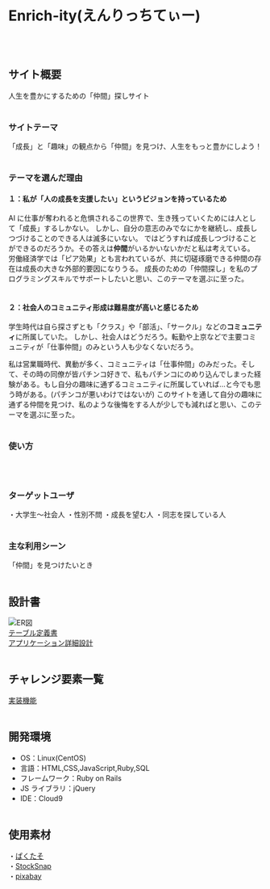 # Enrich-ity(えんりっちてぃー)
<br>
<br>

## サイト概要

人生を豊かにするための「仲間」探しサイト
<br>
<br>

### サイトテーマ

「成長」と「趣味」の観点から「仲間」を見つけ、人生をもっと豊かにしよう！
<br>
<br>

### テーマを選んだ理由

#### １：私が「人の成長を支援したい」というビジョンを持っているため

AI に仕事が奪われると危惧されるこの世界で、生き残っていくためには人として「成長」するしかない。
しかし、自分の意志のみでなにかを継続し、成長しつづけることのできる人は滅多にいない。
ではどうすれば成長しつづけることができるのだろうか。その答えは**仲間**がいるかいないかだと私は考えている。
労働経済学では「ピア効果」とも言われているが、共に切磋琢磨できる仲間の存在は成長の大きな外部的要因になりうる。
成長のための「仲間探し」を私のプログラミングスキルでサポートしたいと思い、このテーマを選ぶに至った。
<br>
<br>

#### ２：社会人のコミュニティ形成は難易度が高いと感じるため

学生時代は自ら探さずとも「クラス」や「部活」、「サークル」などの**コミュニティ**に所属していた。
しかし、社会人はどうだろう。転勤や上京などで主要コミュニティが「仕事仲間」のみという人も少なくないだろう。

私は営業職時代、異動が多く、コミュニティは「仕事仲間」のみだった。そして、その時の同僚が皆パチンコ好きで、私もパチンコにのめり込んでしまった経験がある。もし自分の趣味に通ずるコミュニティに所属していれば...と今でも思う時がある。(パチンコが悪いわけではないが)
このサイトを通して自分の趣味に通ずる仲間を見つけ、私のような後悔をする人が少しでも減ればと思い、このテーマを選ぶに至った。
<br>
<br>

### 使い方

<!-- アプリケーション完成後に記述予定 -->
<br>
<br>

### ターゲットユーザ

・大学生〜社会人
・性別不問
・成長を望む人
・同志を探している人
<br>
<br>

### 主な利用シーン

「仲間」を見つけたいとき
<br>
<br>

## 設計書

![ER図](https://user-images.githubusercontent.com/65483033/113386341-03693900-93c5-11eb-8086-de82e3df8814.png)<br>
[テーブル定義書](https://docs.google.com/spreadsheets/d/1YgOBLgpdU9jex5Q32fSng10eN3muoxe-w-8gzkpTG7c/edit#gid=1247326819)<br>
[アプリケーション詳細設計](https://docs.google.com/spreadsheets/d/1GfmoIgWYWwRi0FsoZoKnm0xGThhiSfdfCTNaqozyDP4/edit#gid=1224226657)
<br>
<br>

## チャレンジ要素一覧

[実装機能](https://docs.google.com/spreadsheets/d/1R0m2ik__0ZudC0S6QdJczHlEcfyxd7Cc7yBdT_-YnA8/edit#gid=0 "実装機能")
<br>
<br>

## 開発環境

- OS：Linux(CentOS)
- 言語：HTML,CSS,JavaScript,Ruby,SQL
- フレームワーク：Ruby on Rails
- JS ライブラリ：jQuery
- IDE：Cloud9
  <br>
  <br>

## 使用素材

・[ぱくたそ](https://www.pakutaso.com/)<br>
・[StockSnap](https://stocksnap.io/)<br>
・[pixabay](https://pixabay.com/ja/)<br>
<!-- 順次追加記述予定 -->
